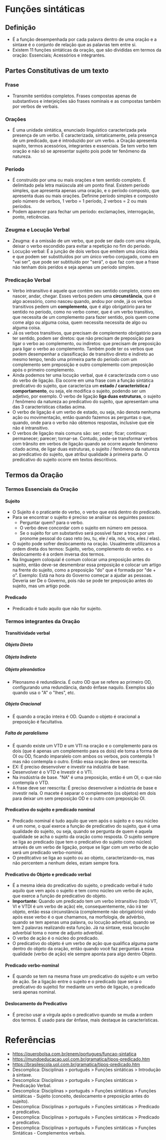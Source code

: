 
# Funções sintáticas
## Definição
- É a função desempenhada por cada palavra dentro de uma oração e a sintaxe é o conjunto de relação que as palavras tem entre si.
- Existem 11 funções sintáticas da oração, que são divididas em termos da oração: Essenciais; Acessórios e integrantes.

## Partes Constitutivas de um texto
### Frase
- Transmite sentidos completos. Frases compostas apenas de substantivos e interjeições são frases nominais e as compostas também por verbos de verbais.

### Orações
- É uma unidade sintática, enunciado linguístico caracterizada pela presença de um verbo. É caracterizada, sintaticamente, pela presença de um predicado, que é introduzido por um verbo. a Oração apresenta sujeito, termos acessórios, integrantes e essenciais. Se tem verbo tem oração e não só se apresentar sujeito pois pode ter fenômeno da natureza.

### Período 
- É construído por uma ou mais orações e tem sentido completo. É delimitado pela letra maiúscula até um ponto final. Existem período simples, que apresenta apenas uma oração, e o período composto, que apresenta duas ou mais orações. Definine período simples e composto pelo número de verbos, 1 verbo = 1 período, 2 verbos = 2 ou mais períodos.
- Podem aparecer para fechar um período: exclamações, interrogação, ponto, reticências.

### Zeugma e Locução Verbal
- Zeugma: é a omissão de um verbo, que pode ser dado com uma vírgula, deixar o verbo escondido para evitar a repetição no fim do período.
- Locução verbal: É a junção de dois verbos que emitem uma única ideia e que podem ser substituídos por um único verbo conjugado, como em "vai ser", que pode ser subtituído por "será", o que faz com que a frase não tenham dois perídos e seja apenas um período simples.

### Predicação Verbal
- Verbo intransitivo é aquele que contém seu sentido completo, como em nascer, andar, chegar. Esses verbos pedem uma **circunstância**, que é algo acessório, como nasceu quando, andou por onde, já os verbos transitivos pedem um **complemento**, que é algo obrigatório para ter sentido no período, como no verbo comer, que é um verbo transitivo, que necessita de um complemento para fazer sentido, pois quem come come algo ou alguma coisa, quem necessita necessita de algo ou alguma coisa.
- Já os verbos transitivos, que precisam de complemento obrigatório para ter sentido, podem ser diretos: que não precisam de preposição para ligar o verbo ao complemento, ou indiretos: que precisam de preposição para ligar o verbo ao complemento. Também pode ter os verbos que podem desempenhar a classificação de transitivo direto e indireto ao mesmo tempo, tendo uma primeira parte do período com um complemento sem preposição e outro complemento com preposição após o primeiro complemento.	
- Ainda podemos ter uma locução verbal, que é caracterizada com o uso do verbo de ligação. Ela ocorre em uma frase com a função sintática predicativo do sujeito, que caracteriza um **estado / característica / comportamento**, ou seja, ele modifica o sujeito, podendo ser um adjetivo, por exemplo. O verbo de ligação **liga duas estruturas**, o sujeito / fenômeno da natureza ao predicativo do sujeito, que apresentam uma das 3 características citadas acima.
- O verbo de ligação é um verbo de estado, ou seja, não denota nenhuma ação ou movimentação, então quando fazemos as perguntas o que, quando, onde para o verbo não obtemos respostas, inclusive que ele não é intransitivo. 
- O verbos de ligação mais comuns são: ser; estar; ficar; continuar; permanecer; parecer; tornar-se. Contudo, pode-se transformar verbos com trânsito em verbos de ligação quando se ocorre aquele fenômeno citado acima, de ligar duas estruturas, o sujeito / fenômeno da natureza ao predicativo do sujeito, que atribui qualidade à primeira parte. O predicativo do sujeito ocorre em textos descritivos.

## Termos da Oração
### Termos Essenciais da Oração
#### Sujeito
- O Sujeito é o praticante do verbo, o verbo que está dentro do predicado.
- Para se encontrar o sujeito é preciso se analisar os seguintes passos:
	- Perguntar quem? para o verbo.
	- O verbo deve concordar com o sujeito em número em pessoa.
	- Se o sujeito for um substantivo será possível fazer a troca por um pronome pessoal do caso reto (eu, tu, ele / ela, nós, vós, eles / elas). 
- O sujeito pode sofrer deslocamento na oração. Usualmente utilizamos a ordem direta dos termos: Sujeito, verbo, complemento do verbo. e o deslocamento é a ordem inversa dos termos.
- Na linguagem coloquial é comum colocar uma preposição antes do sujeito, então deve-se desmembrar essa preposição e colocar um artigo na frente do sujeito, como a preposição "do" que é formada por "de + o". Exemplo: Está na hora do Governo começar a ajudar as pessoas. Deveria ser De o Governo, pois não se pode ter preposição antes do sujeito, mas um artigo pode.

#### Predicado
- Predicado é tudo aquilo que não for sujeito.

### Termos integrantes da Oração
#### Transitividade verbal
##### Objeto Direto

##### Objeto Indireto

##### Objeto pleonástico
- Pleonasmo é redundância. É outro OD que se refere ao primeiro OD, configurando uma redundância, dando ênfase naquilo. Exemplos são quando usa o "A" o "lhes", etc.

##### Objeto Oracional
- É quando a oração inteira é OD. Quando o objeto é oracional a preposição é facultativa.

##### Falta de paralelismo
- É quando existe um VTD e um VTI na oração e o complemento para os dois (que é apenas um complemento para os dois) ele toma a forma de OI ou OD, ficando imparalelo com ambos os verbos, pois contempla 1 mas não contempla o outro. Então essa oração deve ser reescrita. 
- EX: É preciso desenvolver e investir na indústria de base. 
- Desenvolver é o VTD e Investir é o VTI.
- Na insdústria de base. "NA" é uma preposição, então é um OI, o que não contempla o VTD.
- A frase deve ser reescrita: É preciso desenvolver a indústria de base e investir nela. O macete é separar o complemento (os objetos) em dois para deixar um sem preposição OD e o outro com preposição OI.

#### Predicativo do sujeito e predicado nominal
- Predicado nominal é tudo aquilo que vem após o sujeito e o seu núcleo é um nome, o qual exerce a função de predicativo do sujeito, que é uma qualidade do sujeito, ou seja, quando se pergunta de quem é aquela qualidade se acha o sujeito da oração como resposta. O sujeito sempre se liga ao predicado (que tem o predicativo do sujeito como núcleo) através de um verbo de ligação, porque se ligar com um verbo de ação será um predicado verbo-nominal. 
- O preditcativo se liga ao sujeito ou ao objeto, caracterizando-os, mas não percentem a nenhum deles, estam sempre fora.

#### Predicativo do Objeto e predicado verbal
- É a mesma ideia do predicativo do sujeito, o predicado verbal é tudo aquilo que vem após o sujeito e tem como núcleo um verbo de ação, que exerce a função de predicativo do objeto.
- **Importante:** Quando um predicado tem um verbo intransitivo (todo VT, VI e VTDI é um verbo de ação) ele, consequentemente, não irá ter objeto, então essa circunstância (complemente não obrigatório) vindo após esse verbo é o que chamamos, na morfologia, de advérbio, quando se tem apenas uma palavra, ou locução adverbial, quando se tem 2 palavras realizando esta função. Já na sintaxe, essa locução adverbial toma o nome de adjunto adverbial.
- O verbo de ação é o núcleo do predicado.
- O predicativo do objeto é um verbo de ação que qualifica alguma parte dentro do objeto da oração, então quando você faz perguntas a essa qualidade (verbo de ação) ele sempre aponta para algo dentro Objeto.

#### Predicado verbo-nominal
- É quando se tem na mesma frase um predicativo do sujeito e um verbo de ação. Se a ligação entre o sujeito e o predicado (que seria o predicativo do sujeito) for mediante um verbo de ligação, o predicado será apenas nominal.

#### Deslocamento do Predicativo
- É preciso usar a vírgula após o predicativo quando se muda a ordem dos termos. É usado para dar ênfase, mais destaque às características.





# Referências
- https://querobolsa.com.br/enem/portugues/funcao-sintatica
- https://mundoeducacao.uol.com.br/gramatica/tipos-predicado.htm
- https://brasilescola.uol.com.br/gramatica/tipos-predicado.htm
- Descomplica: Disciplinas > português > Funções sintáticas > Introdução à sintaxe.
- Descomplica: Disciplinas > português > Funções sintáticas > Predicação Verbal.
- Descomplica: Disciplinas > português > Funções sintáticas > Funções sintáticas - Sujeito (conceito, deslocamento e preposição antes do sujeito).
- Descomplica: Disciplinas > português > Funções sintáticas > Predicado e predicativo.
- Descomplica: Disciplinas > português > Funções sintáticas > Predicado e predicativo.
- Descomplica: Disciplinas > português > Funções sintáticas > Funções Sintáticas - Complementos verbais.